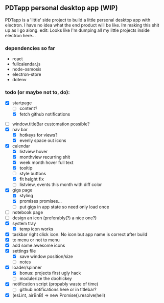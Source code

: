 ## PDTapp personal desktop app (WIP)

PDTapp is a 'little' side project to build a little personal desktop app with electron.
I have no idea what the end product will be like. Im making this shit up as I go along.
edit: Looks like I'm dumping all my little projects inside electron here...

### dependencies so far
* react
* fullcalendar.js
* node-osmosis
* electron-store
* dotenv

### todo (or maybe not to, do):

* [x] startpage
  - [ ] content?
  - [x] fetch github notifications
- [ ] window.titleBar customation possible?
- [x] nav bar
  - [x] hotkeys for views?  
  - [x] evenly space out icons
- [x] calendar 
  - [x] listview hover
  - [x] monthview recurring shit
  - [x] week month hover full text
  - [x] tooltip
  - [ ] style buttons
  - [x] fit height fix
  - [ ] listview, events this month with diff color
- [x] gigs page
  - [x] styling
  - [x] promises promises...
  - [ ] put gigs in app state so need only load once  
- [ ] notebook page
- [ ] design an icon (preferably(?) a nice one?)
- [x] system tray
  - [x] temp icon works
- [x] taskbar right click icon. No icon but app name is correct after build
- [x] to menu or not to menu
- [x] add some awesome icons
- [x] settings file
	- [x] save window position/size
	- [ ] notes
- [x] loader/spinner
  - [x] bonus: projects first ugly hack
  - [ ] modulerize the doohickey 
- [x] notification script  (propably waste of time)
  - [ ] github notifications here or in titlebar?
- [x] (esLint, airBnB) => new Promise().resolve(hell)